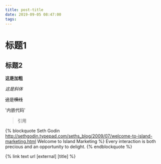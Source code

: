 ```yaml
---
title: post-title
date: 2019-09-05 08:47:00
tags:
---
```


# 标题1

## 标题2

**这是加粗**

*这是斜体*

~~这是横线~~

'内嵌代码'

>引用

{% blockquote Seth Godin http://sethgodin.typepad.com/seths_blog/2009/07/welcome-to-island-marketing.html Welcome to Island Marketing %}
Every interaction is both precious and an opportunity to delight.
{% endblockquote %}

{% link text url [external] [title] %}
